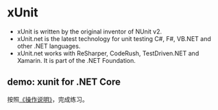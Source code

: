 # xUnit

- xUnit is written by the original inventor of NUnit v2.
- xUnit.net is the latest technology for unit testing C#, F#, VB.NET and other .NET languages.
- xUnit.net works with ReSharper, CodeRush, TestDriven.NET and Xamarin. It is part of the .NET Foundation.

## demo: xunit for .NET Core

按照[《操作说明》](../demos/README.md#xUnit.NetCore)，完成练习。